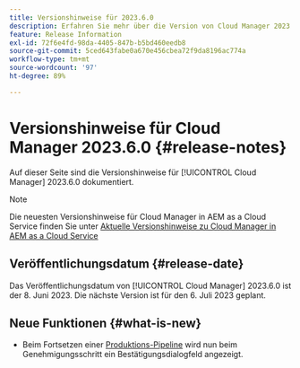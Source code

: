 ```yaml
---
title: Versionshinweise für 2023.6.0
description: Erfahren Sie mehr über die Version von Cloud Manager 2023.6.0.
feature: Release Information
exl-id: 72f6e4fd-98da-4405-847b-b5bd460eedb8
source-git-commit: 5ced643fabe0a670e456cbea72f9da8196ac774a
workflow-type: tm+mt
source-wordcount: '97'
ht-degree: 89%

---
```


# Versionshinweise für Cloud Manager 2023.6.0 {#release-notes}

Auf dieser Seite sind die Versionshinweise für [!UICONTROL Cloud Manager] 2023.6.0 dokumentiert.

>[!NOTE]
>
>Die neuesten Versionshinweise für Cloud Manager in AEM as a Cloud Service finden Sie unter [Aktuelle Versionshinweise zu Cloud Manager in AEM as a Cloud Service](https://experienceleague.adobe.com/de/docs/experience-manager-cloud-service/content/release-notes/cloud-manager/current)

## Veröffentlichungsdatum {#release-date}

Das Veröffentlichungsdatum von [!UICONTROL Cloud Manager] 2023.6.0 ist der 8. Juni 2023. Die nächste Version ist für den 6. Juli 2023 geplant.

## Neue Funktionen {#what-is-new}

* Beim Fortsetzen einer [Produktions-Pipeline](/help/using/production-pipelines.md) wird nun beim Genehmigungsschritt ein Bestätigungsdialogfeld angezeigt.
